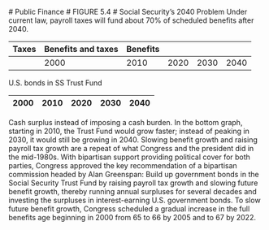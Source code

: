 \# Public Finance # FIGURE 5.4 # Social Security’s 2040 Problem Under current law, payroll taxes will fund about 70% of scheduled benefits after 2040.

| Taxes | Benefits and taxes | Benefits |      |      |      |
| ----- | ------------------ | -------- | ---- | ---- | ---- |
|       | 2000               | 2010     | 2020 | 2030 | 2040 |

U.S. bonds in SS Trust Fund

| 2000 | 2010 | 2020 | 2030 | 2040 |
| ---- | ---- | ---- | ---- | ---- |

Cash surplus instead of imposing a cash burden. In the bottom graph, starting in 2010, the Trust Fund would grow faster; instead of peaking in 2030, it would still be growing in 2040. Slowing benefit growth and raising payroll tax growth are a repeat of what Congress and the president did in the mid-1980s. With bipartisan support providing political cover for both parties, Congress approved the key recommendation of a bipartisan commission headed by Alan Greenspan: Build up government bonds in the Social Security Trust Fund by raising payroll tax growth and slowing future benefit growth, thereby running annual surpluses for several decades and investing the surpluses in interest-earning U.S. government bonds. To slow future benefit growth, Congress scheduled a gradual increase in the full benefits age beginning in 2000 from 65 to 66 by 2005 and to 67 by 2022.